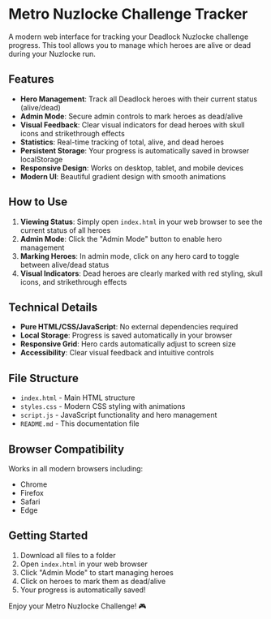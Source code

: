 # Metro Nuzlocke Challenge Tracker

A modern web interface for tracking your Deadlock Nuzlocke challenge progress. This tool allows you to manage which heroes are alive or dead during your Nuzlocke run.

## Features

- **Hero Management**: Track all Deadlock heroes with their current status (alive/dead)
- **Admin Mode**: Secure admin controls to mark heroes as dead/alive
- **Visual Feedback**: Clear visual indicators for dead heroes with skull icons and strikethrough effects
- **Statistics**: Real-time tracking of total, alive, and dead heroes
- **Persistent Storage**: Your progress is automatically saved in browser localStorage
- **Responsive Design**: Works on desktop, tablet, and mobile devices
- **Modern UI**: Beautiful gradient design with smooth animations

## How to Use

1. **Viewing Status**: Simply open `index.html` in your web browser to see the current status of all heroes
2. **Admin Mode**: Click the "Admin Mode" button to enable hero management
3. **Marking Heroes**: In admin mode, click on any hero card to toggle between alive/dead status
4. **Visual Indicators**: Dead heroes are clearly marked with red styling, skull icons, and strikethrough effects

## Technical Details

- **Pure HTML/CSS/JavaScript**: No external dependencies required
- **Local Storage**: Progress is saved automatically in your browser
- **Responsive Grid**: Hero cards automatically adjust to screen size
- **Accessibility**: Clear visual feedback and intuitive controls

## File Structure

- `index.html` - Main HTML structure
- `styles.css` - Modern CSS styling with animations
- `script.js` - JavaScript functionality and hero management
- `README.md` - This documentation file

## Browser Compatibility

Works in all modern browsers including:
- Chrome
- Firefox
- Safari
- Edge

## Getting Started

1. Download all files to a folder
2. Open `index.html` in your web browser
3. Click "Admin Mode" to start managing heroes
4. Click on heroes to mark them as dead/alive
5. Your progress is automatically saved!

Enjoy your Metro Nuzlocke Challenge! 🎮
